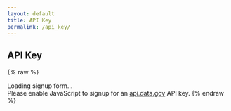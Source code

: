 ```yaml
---
layout: default
title: API Key
permalink: /api_key/
---
```


## API Key

{% raw %}
<div id="apidatagov_signup">Loading signup form...</div>
<script type="text/javascript">

 <!-- https://api.data.gov/gsa/auctions?api_key={{api_key}}&format=JSON -->

 /* * * CONFIGURATION VARIABLES: EDIT BEFORE PASTING INTO YOUR WEBPAGE * * */
 var apiUmbrellaSignupOptions = {
   // Pick a short, unique name to identify your site, like 'gsa-auctions'
   // in this example.
   registrationSource: '3dpx_api',

   // Enter the API key you signed up for and specially configured for this
   // API key signup embed form.
   apiKey: 'dnxBeHGIXhCjPi9SesmB09I6n3GDYgWCuszutq0p',

   // Provide an example URL you want to show to users after they signup.
   // This can be any API endpoint on your server, and you can use the
   // special {{api_key}} variable to automatically substitute in the API
   // key the user just signed up for.
   exampleApiUrl: 'http://api.data.gov/nih/3dprint/model/1.0/model_single.json?model_id=000914&api_key={{api_key}}'
 };

 /* * * DON'T EDIT BELOW THIS LINE * * */
 (function() {
   var apiUmbrella = document.createElement('script'); apiUmbrella.type = 'text/javascript'; apiUmbrella.async = true;
   apiUmbrella.src = 'https://api.data.gov/static/javascripts/signup_embed.js';
   (document.getElementsByTagName('head')[0] || document.getElementsByTagName('body')[0]).appendChild(apiUmbrella);
 })();
</script>
<noscript>Please enable JavaScript to signup for an <a href="http://api.data.gov/">api.data.gov</a> API key.</noscript> 
{% endraw %}



